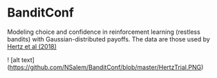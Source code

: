 # BanditConf
Modeling choice and confidence in reinforcement learning (restless bandits) with Gaussian-distributed payoffs. The data are those used by [Hertz et al (2018)](https://journals.plos.org/plosone/article?id=10.1371/journal.pone.0195399)

! [alt text] (https://github.com/NSalem/BanditConf/blob/master/HertzTrial.PNG) 
